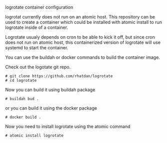 logrotate container configuration

logrotat currently does not run on an atomic host.  This repository can be used
to create a container which could be installed with atomic install
to run logrotate inside of a container.

Logrotate usualy depends on cron to be able to kick it off, but since cron does
not run on atomic host, this containerized version of logrotate will use
systemd to start the container.

You can use the buildah or docker commands to build the container image.

Check out the logotate git repo.

```
# git clone https://github.com/rhatdan/logrotate
# cd logrotate
```

Now you can build it using buildah package

```
# buildah bud .
```

or you can build it using the docker package 

```
# docker build .
```

Now you need to install logrotate using the atomic command


```
# atomic install logrotate
```
